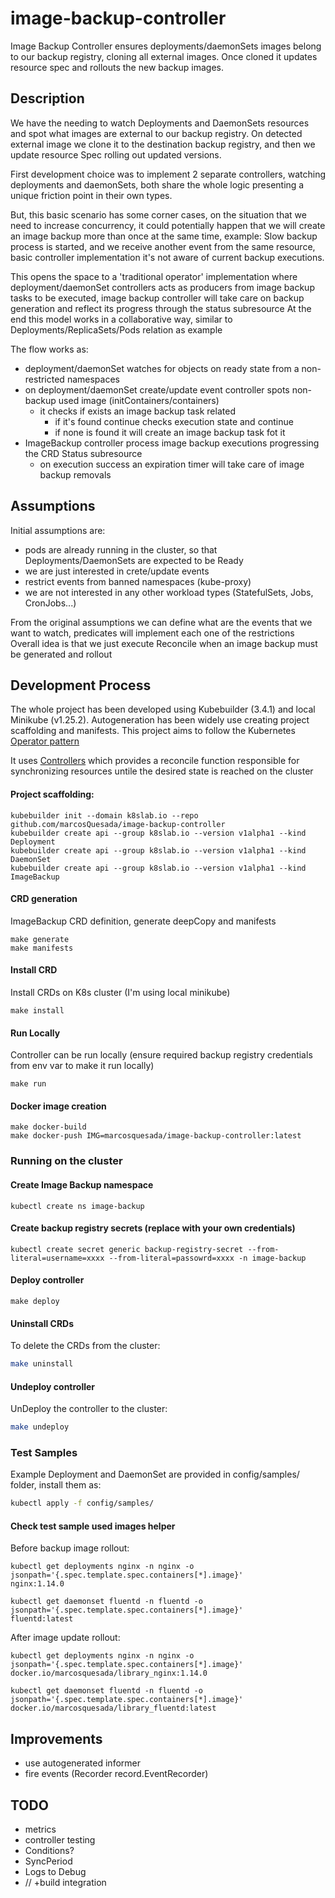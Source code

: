 # image-backup-controller
 Image Backup Controller ensures deployments/daemonSets images belong to our backup registry, cloning all external images. 
Once cloned it updates resource spec and rollouts the new backup images.

## Description
 We have the needing to watch Deployments and DaemonSets resources and spot what images are external to our backup registry.
 On detected external image we clone it to the destination backup registry, and then we update resource Spec rolling out updated versions.

First development choice was to implement 2 separate controllers, watching deployments and daemonSets, both share the whole logic
presenting a unique friction point in their own types.

But, this basic scenario has some corner cases, on the situation that we need to increase concurrency, it could potentially happen that we will create an image backup more than once at the same time,
example:
Slow backup process is started, and we receive another event from the same resource, basic controller implementation it's not aware of current backup executions.

This opens the space to a 'traditional operator' implementation where deployment/daemonSet controllers acts as producers from image backup tasks to be executed, image backup controller will take care on backup generation and reflect its progress through the status subresource
At the end this model works in a collaborative way, similar to Deployments/ReplicaSets/Pods relation as example

The flow works as:
- deployment/daemonSet watches for objects on ready state from a non-restricted namespaces
- on deployment/daemonSet create/update event controller spots non-backup used image (initContainers/containers)
    - it checks if exists an image backup task related
        - if it's found continue checks execution state and continue
        - if none is found it will create an image backup task fot it
- ImageBackup controller process image backup executions progressing the CRD Status subresource
    - on execution success an expiration timer will take care of image backup removals


## Assumptions
 Initial assumptions are:
- pods are already running in the cluster, so that Deployments/DaemonSets are expected to be Ready
- we are just interested in crete/update events
- restrict events from banned namespaces (kube-proxy)
- we are not interested in any other workload types (StatefulSets, Jobs, CronJobs...)

From the original assumptions we can define what are the events that we want to watch, predicates will implement each one of the restrictions
Overall idea is that we just execute Reconcile when an image backup must be generated and rollout

## Development Process
The whole project has been developed using Kubebuilder (3.4.1) and local Minikube (v1.25.2). 
Autogeneration has been widely use creating project scaffolding and manifests.
This project aims to follow the Kubernetes [Operator pattern](https://kubernetes.io/docs/concepts/extend-kubernetes/operator/)

It uses [Controllers](https://kubernetes.io/docs/concepts/architecture/controller/)
which provides a reconcile function responsible for synchronizing resources untile the desired state is reached on the cluster

#### Project scaffolding:
```
kubebuilder init --domain k8slab.io --repo github.com/marcosQuesada/image-backup-controller
kubebuilder create api --group k8slab.io --version v1alpha1 --kind Deployment
kubebuilder create api --group k8slab.io --version v1alpha1 --kind DaemonSet
kubebuilder create api --group k8slab.io --version v1alpha1 --kind ImageBackup
```

#### CRD generation
ImageBackup CRD definition, generate deepCopy and manifests
```
make generate
make manifests
```

#### Install CRD
Install CRDs on K8s cluster (I'm using local minikube)
```
make install
```

#### Run Locally
Controller can be run locally (ensure required backup registry credentials from env var to make it run locally)
```
make run
```

#### Docker image creation
```
make docker-build
make docker-push IMG=marcosquesada/image-backup-controller:latest
```

### Running on the cluster

#### Create Image Backup namespace
```
kubectl create ns image-backup
```

#### Create backup registry secrets (replace with your own credentials)
```
kubectl create secret generic backup-registry-secret --from-literal=username=xxxx --from-literal=passowrd=xxxx -n image-backup

```

#### Deploy controller

```
make deploy
```

#### Uninstall CRDs
To delete the CRDs from the cluster:

```sh
make uninstall
```

#### Undeploy controller
UnDeploy the controller to the cluster:

```sh
make undeploy
```

### Test Samples
Example Deployment and DaemonSet are provided in config/samples/ folder, install them as:

```sh
kubectl apply -f config/samples/
```

#### Check test sample used images helper
Before backup image rollout:
```
kubectl get deployments nginx -n nginx -o jsonpath='{.spec.template.spec.containers[*].image}'
nginx:1.14.0

kubectl get daemonset fluentd -n fluentd -o jsonpath='{.spec.template.spec.containers[*].image}'
fluentd:latest
```

After image update rollout:
```
kubectl get deployments nginx -n nginx -o jsonpath='{.spec.template.spec.containers[*].image}'
docker.io/marcosquesada/library_nginx:1.14.0

kubectl get daemonset fluentd -n fluentd -o jsonpath='{.spec.template.spec.containers[*].image}'
docker.io/marcosquesada/library_fluentd:latest
```


## Improvements
- use autogenerated informer
- fire events (Recorder record.EventRecorder)

## TODO
- metrics
- controller testing
- Conditions?
- SyncPeriod
- Logs to Debug
- // +build integration

